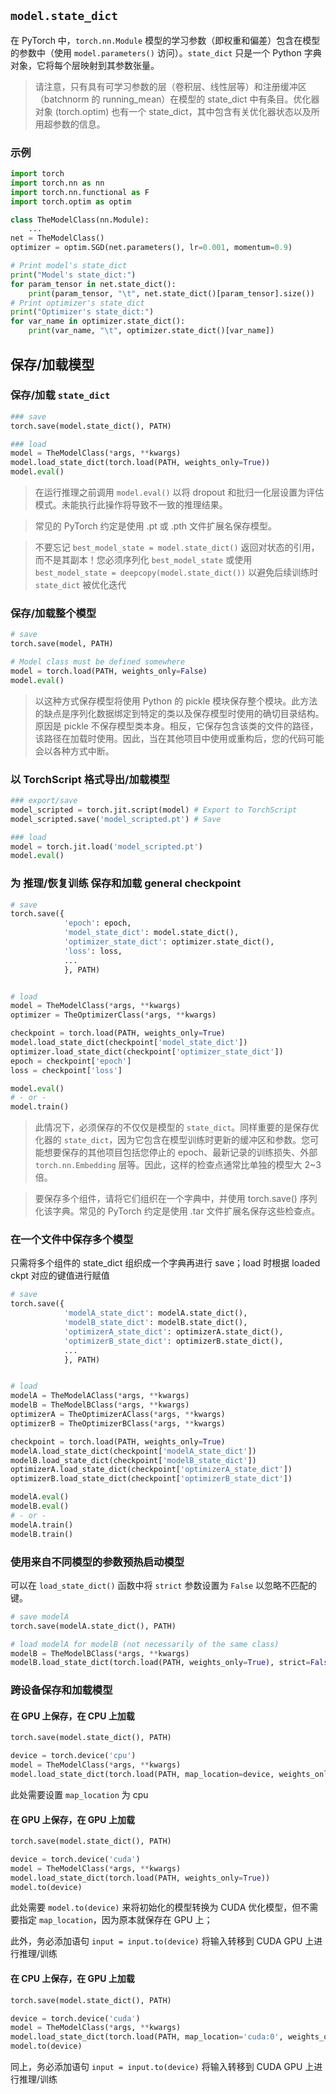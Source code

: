 ## `model.state_dict`

在 PyTorch 中，`torch.nn.Module` 模型的学习参数（即权重和偏差）包含在模型的参数中（使用 `model.parameters()` 访问）。`state_dict` 只是一个 Python 字典对象，它将每个层映射到其参数张量。

> 请注意，只有具有可学习参数的层（卷积层、线性层等）和注册缓冲区（batchnorm 的 running_mean）在模型的 state_dict 中有条目。优化器对象 (torch.optim) 也有一个 state_dict，其中包含有关优化器状态以及所用超参数的信息。

### 示例
```python
import torch
import torch.nn as nn
import torch.nn.functional as F
import torch.optim as optim

class TheModelClass(nn.Module):
    ...
net = TheModelClass()
optimizer = optim.SGD(net.parameters(), lr=0.001, momentum=0.9)

# Print model's state_dict
print("Model's state_dict:")
for param_tensor in net.state_dict():
    print(param_tensor, "\t", net.state_dict()[param_tensor].size())
# Print optimizer's state_dict
print("Optimizer's state_dict:")
for var_name in optimizer.state_dict():
    print(var_name, "\t", optimizer.state_dict()[var_name])
```

## 保存/加载模型
### 保存/加载 `state_dict`
```python
### save
torch.save(model.state_dict(), PATH)

### load
model = TheModelClass(*args, **kwargs)
model.load_state_dict(torch.load(PATH, weights_only=True))
model.eval()
```

> 在运行推理之前调用 `model.eval()` 以将 dropout 和批归一化层设置为评估模式。未能执行此操作将导致不一致的推理结果。

> 常见的 PyTorch 约定是使用 .pt 或 .pth 文件扩展名保存模型。

> 不要忘记 `best_model_state = model.state_dict()` 返回对状态的引用，而不是其副本！您必须序列化 `best_model_state` 或使用 `best_model_state = deepcopy(model.state_dict())` 以避免后续训练时 `state_dict` 被优化迭代

### 保存/加载整个模型
```python
# save
torch.save(model, PATH)

# Model class must be defined somewhere
model = torch.load(PATH, weights_only=False)
model.eval()
```

> 以这种方式保存模型将使用 Python 的 pickle 模块保存整个模块。此方法的缺点是序列化数据绑定到特定的类以及保存模型时使用的确切目录结构。原因是 pickle 不保存模型类本身。相反，它保存包含该类的文件的路径，该路径在加载时使用。因此，当在其他项目中使用或重构后，您的代码可能会以各种方式中断。

### 以 TorchScript 格式导出/加载模型

```python
### export/save
model_scripted = torch.jit.script(model) # Export to TorchScript
model_scripted.save('model_scripted.pt') # Save

### load
model = torch.jit.load('model_scripted.pt')
model.eval()
```

### 为 推理/恢复训练 保存和加载 general checkpoint
```python
# save
torch.save({
            'epoch': epoch,
            'model_state_dict': model.state_dict(),
            'optimizer_state_dict': optimizer.state_dict(),
            'loss': loss,
            ...
            }, PATH)


# load
model = TheModelClass(*args, **kwargs)
optimizer = TheOptimizerClass(*args, **kwargs)

checkpoint = torch.load(PATH, weights_only=True)
model.load_state_dict(checkpoint['model_state_dict'])
optimizer.load_state_dict(checkpoint['optimizer_state_dict'])
epoch = checkpoint['epoch']
loss = checkpoint['loss']

model.eval()
# - or -
model.train()
```

> 此情况下，必须保存的不仅仅是模型的 `state_dict`。同样重要的是保存优化器的 `state_dict`，因为它包含在模型训练时更新的缓冲区和参数。您可能想要保存的其他项目包括您停止的 epoch、最新记录的训练损失、外部 `torch.nn.Embedding` 层等。因此，这样的检查点通常比单独的模型大 2~3 倍。

> 要保存多个组件，请将它们组织在一个字典中，并使用 torch.save() 序列化该字典。常见的 PyTorch 约定是使用 .tar 文件扩展名保存这些检查点。

### 在一个文件中保存多个模型
只需将多个组件的 state_dict 组织成一个字典再进行 save；load 时根据 loaded ckpt 对应的键值进行赋值

```python
# save
torch.save({
            'modelA_state_dict': modelA.state_dict(),
            'modelB_state_dict': modelB.state_dict(),
            'optimizerA_state_dict': optimizerA.state_dict(),
            'optimizerB_state_dict': optimizerB.state_dict(),
            ...
            }, PATH)


# load
modelA = TheModelAClass(*args, **kwargs)
modelB = TheModelBClass(*args, **kwargs)
optimizerA = TheOptimizerAClass(*args, **kwargs)
optimizerB = TheOptimizerBClass(*args, **kwargs)

checkpoint = torch.load(PATH, weights_only=True)
modelA.load_state_dict(checkpoint['modelA_state_dict'])
modelB.load_state_dict(checkpoint['modelB_state_dict'])
optimizerA.load_state_dict(checkpoint['optimizerA_state_dict'])
optimizerB.load_state_dict(checkpoint['optimizerB_state_dict'])

modelA.eval()
modelB.eval()
# - or -
modelA.train()
modelB.train()
```

### 使用来自不同模型的参数预热启动模型
可以在 `load_state_dict()` 函数中将 `strict` 参数设置为 `False` 以忽略不匹配的键。

```python
# save modelA
torch.save(modelA.state_dict(), PATH)

# load modelA for modelB (not necessarily of the same class)
modelB = TheModelBClass(*args, **kwargs)
modelB.load_state_dict(torch.load(PATH, weights_only=True), strict=False)
```

### 跨设备保存和加载模型
#### 在 GPU 上保存，在 CPU 上加载
```python
torch.save(model.state_dict(), PATH)

device = torch.device('cpu')
model = TheModelClass(*args, **kwargs)
model.load_state_dict(torch.load(PATH, map_location=device, weights_only=True))
```
此处需要设置 `map_location` 为 cpu

#### 在 GPU 上保存，在 GPU 上加载
```python
torch.save(model.state_dict(), PATH)

device = torch.device('cuda')
model = TheModelClass(*args, **kwargs)
model.load_state_dict(torch.load(PATH, weights_only=True))
model.to(device)
```
此处需要 `model.to(device)` 来将初始化的模型转换为 CUDA 优化模型，但不需要指定 `map_location`，因为原本就保存在 GPU 上；

此外，务必添加语句 `input = input.to(device)` 将输入转移到 CUDA GPU 上进行推理/训练

#### 在 CPU 上保存，在 GPU 上加载
```python
torch.save(model.state_dict(), PATH)

device = torch.device('cuda')
model = TheModelClass(*args, **kwargs)
model.load_state_dict(torch.load(PATH, map_location='cuda:0', weights_only=True))
model.to(device)
```
同上，务必添加语句 `input = input.to(device)` 将输入转移到 CUDA GPU 上进行推理/训练